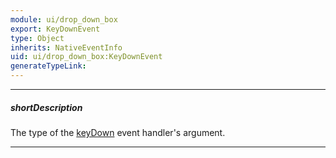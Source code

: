 ```yaml
---
module: ui/drop_down_box
export: KeyDownEvent
type: Object
inherits: NativeEventInfo
uid: ui/drop_down_box:KeyDownEvent
generateTypeLink: 
---
```

---
##### shortDescription
The type of the [keyDown]({basewidgetpath}/Events/#keyDown) event handler's argument.

---
<!-- Description goes here -->